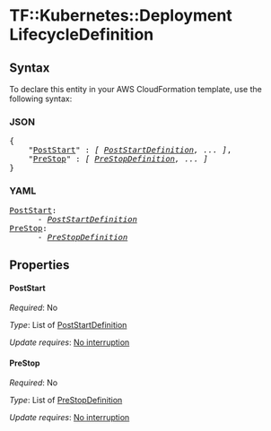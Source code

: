 # TF::Kubernetes::Deployment LifecycleDefinition

## Syntax

To declare this entity in your AWS CloudFormation template, use the following syntax:

### JSON

<pre>
{
    "<a href="#poststart" title="PostStart">PostStart</a>" : <i>[ <a href="poststartdefinition.md">PostStartDefinition</a>, ... ]</i>,
    "<a href="#prestop" title="PreStop">PreStop</a>" : <i>[ <a href="prestopdefinition.md">PreStopDefinition</a>, ... ]</i>
}
</pre>

### YAML

<pre>
<a href="#poststart" title="PostStart">PostStart</a>: <i>
      - <a href="poststartdefinition.md">PostStartDefinition</a></i>
<a href="#prestop" title="PreStop">PreStop</a>: <i>
      - <a href="prestopdefinition.md">PreStopDefinition</a></i>
</pre>

## Properties

#### PostStart

_Required_: No

_Type_: List of <a href="poststartdefinition.md">PostStartDefinition</a>

_Update requires_: [No interruption](https://docs.aws.amazon.com/AWSCloudFormation/latest/UserGuide/using-cfn-updating-stacks-update-behaviors.html#update-no-interrupt)

#### PreStop

_Required_: No

_Type_: List of <a href="prestopdefinition.md">PreStopDefinition</a>

_Update requires_: [No interruption](https://docs.aws.amazon.com/AWSCloudFormation/latest/UserGuide/using-cfn-updating-stacks-update-behaviors.html#update-no-interrupt)

